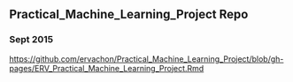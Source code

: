 ## Practical_Machine_Learning_Project Repo
### Sept 2015  
    
https://github.com/ervachon/Practical_Machine_Learning_Project/blob/gh-pages/ERV_Practical_Machine_Learning_Project.Rmd
